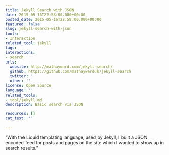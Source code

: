 ```yaml
---
title: Jekyll Search with JSON
date: 2015-05-16T22:58:00.000+00:00
posted_date: 2015-05-16T22:58:00.000+00:00
featured: false
slug: jekyll-search-with-json
tools:
- Interaction
related_tool: jekyll
tags:
interactions:
- search
urls:
  website: http://mathayward.com/jekyll-search/
  github: https://github.com/mathaywarduk/jekyll-search
  twitter: ''
  other: ''
license: Open Source
language: ''
related_tools:
- tool/jekyll.md
description: Basic search via JSON

resources: []
cat_test: ''

---
```

“With the Liquid templating language, used by Jekyll, I built a JSON encoded feed for posts and pages on the site which I wanted to show up in search results.”
